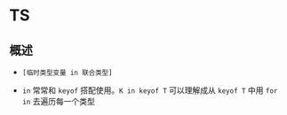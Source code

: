 # TS

## 概述

*   `[临时类型变量 in 联合类型]`

*   `in` 常常和 `keyof` 搭配使用。`K in keyof T` 可以理解成从 `keyof T` 中用 `for in` 去遍历每一个类型
